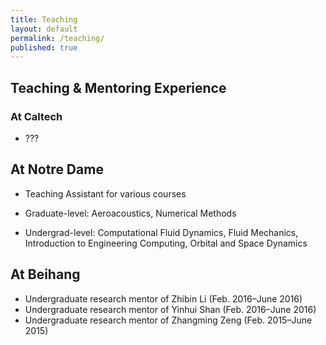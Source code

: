 ```yaml
---
title: Teaching
layout: default
permalink: /teaching/
published: true
---
```


## Teaching & Mentoring Experience
### At Caltech
* ???

## At Notre Dame
* Teaching Assistant for various courses

- Graduate-level: Aeroacoustics, Numerical Methods

- Undergrad-level: Computational Fluid Dynamics, Fluid Mechanics, Introduction to Engineering Computing, Orbital
and Space Dynamics

## At Beihang
* Undergraduate research mentor of Zhibin Li (Feb. 2016–June 2016)
* Undergraduate research mentor of Yinhui Shan (Feb. 2016–June 2016)
* Undergraduate research mentor of Zhangming Zeng (Feb. 2015–June 2015)
